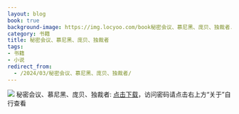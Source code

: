 ```yaml
---
layout: blog
book: true
background-image: https://img.locyoo.com/book秘密会议、慕尼黑、庞贝、独裁者.jpg
category: 书籍
title: 秘密会议、慕尼黑、庞贝、独裁者
tags:
- 书籍
- 小说
redirect_from:
  - /2024/03/秘密会议、慕尼黑、庞贝、独裁者/
---
```

![](https://img.locyoo.com/book秘密会议、慕尼黑、庞贝、独裁者.jpg)
秘密会议、慕尼黑、庞贝、独裁者: <a name = "ref1" href="https://url18.ctfile.com/f/50983618-1334550517-ab8597?p=3619">点击下载</a>，访问密码请点击右上方“关于”自行查看